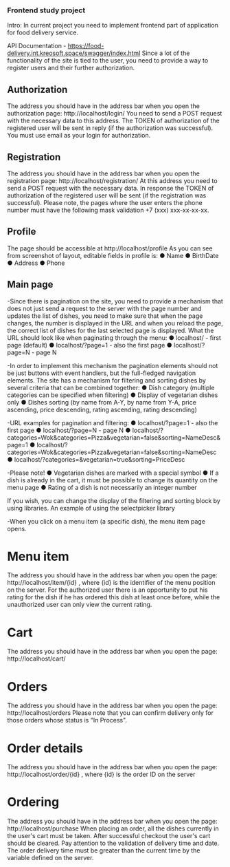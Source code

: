 ### Frontend study project
Intro:
In current project you need to implement frontend part of application for food delivery service.

API Documentation - https://food-delivery.int.kreosoft.space/swagger/index.html 
Since a lot of the functionality of the site is tied to the user, you need to provide a way to register users and their further authorization.

## Authorization
The address you should have in the address bar when you open the authorization page: http://localhost/login/ 
You need to send a POST request with the necessary data to this address. The TOKEN of authorization of the registered user will be sent in reply (if the authorization was successful).
You must use email as your login for authorization.

## Registration
The address you should have in the address bar when you open the registration page: http://localhost/registration/ 
At this address you need to send a POST request with the necessary data. In response the TOKEN of authorization of the registered user will be sent (if the registration was successful).
Please note, the pages where the user enters the phone number must have the following mask validation +7 (xxx) xxx-xx-xx-xx.

## Profile 
The page should be accessible at http://localhost/profile
As you can see from screenshot of layout, editable fields in profile is:
●	Name
●	BirthDate
●	Address
●	Phone

## Main page
-Since there is pagination on the site, you need to provide a mechanism that does not just send a request to the server with the page number and updates the list of dishes, you need to make sure that when the page changes, the number is displayed in the URL and when you reload the page, the correct list of dishes for the last selected page is displayed. 
What the URL should look like when paginating through the menu:
●	localhost/ - first page (default)
●	localhost/?page=1 - also the first page
●	localhost/?page=N - page N

-In order to implement this mechanism the pagination elements should not be just buttons with event handlers, but the full-fledged navigation elements.
The site has a mechanism for filtering and sorting dishes by several criteria that can be combined together:
●	Dish category (multiple categories can be specified when filtering)
●	Display of vegetarian dishes only
●	Dishes sorting (by name from A-Y, by name from Y-A, price ascending, price descending, rating ascending, rating descending)

-URL examples for pagination and filtering:
●	localhost/?page=1 - also the first page
●	localhost/?page=N - page N
●	localhost/?categories=Wok&categories=Pizza&vegetarian=false&sorting=NameDesc&page=1
●	localhost/?categories=Wok&categories=Pizza&vegetarian=false&sorting=NameDesc
●	localhost/?categories=&vegetarian=true&sorting=PriceDesc

-Please note!
●	Vegetarian dishes are marked with a special symbol
●	If a dish is already in the cart, it must be possible to change its quantity on the menu page
●	Rating of a dish is not necessarily an integer number
 
If you wish, you can change the display of the filtering and sorting block by using libraries. An example of using the selectpicker library

-When you click on a menu item (a specific dish), the menu item page opens.

# Menu item
The address you should have in the address bar when you open the page:
http://localhost/item/{id} , where {id} is the identifier of the menu position on the server.
For the authorized user there is an opportunity to put his rating for the dish if he has ordered this dish at least once before, while the unauthorized user can only view the current rating.

# Cart
The address you should have in the address bar when you open the page:
http://localhost/cart/ 

# Orders 
The address you should have in the address bar when you open the page:
http://localhost/orders 
Please note that you can confirm delivery only for those orders whose status is "In Process".

# Order details
The address you should have in the address bar when you open the page:
http://localhost/order/{id} , where {id} is the order ID on the server

# Ordering
The address you should have in the address bar when you open the page:
http://localhost/purchase 
When placing an order, all the dishes currently in the user's cart must be taken. After successful checkout the user's cart should be cleared.
Pay attention to the validation of delivery time and date. The order delivery time must be greater than the current time by the variable defined on the server.



